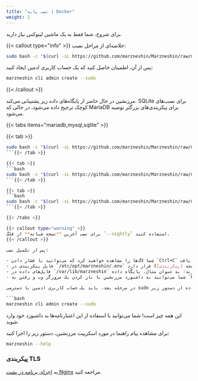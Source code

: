 ```yaml
---
title: "نصب پایه | Docker"
weight: 1
---
```


برای شروع، شما فقط به یک ماشین لینوکس نیاز دارید.

{{< callout type="info" >}}
خلاصه‌ای از مراحل نصب:

```bash
sudo bash -c "$(curl -sL https://github.com/marzneshin/Marzneshin/raw/master/script.sh)" @ install
```

پس از آن، اطمینان حاصل کنید که یک حساب کاربری ادمین ایجاد کنید:

```bash
marzneshin cli admin create --sudo
```

{{< /callout >}}

مرزنشین در حال حاضر از پایگاه‌های داده زیر پشتیبانی می‌کند. SQLite برای نصب‌های کوچک ترجیح داده می‌شود، در حالی که MariaDB برای پیکربندی‌های بزرگتر توصیه می‌شود.

{{< tabs items="mariadb,mysql,sqlite" >}}

{{< tab >}}
```bash
sudo bash -c "$(curl -sL https://github.com/marzneshin/Marzneshin/raw/master/script.sh)" @ install --database mariadb
```{{< /tab >}}

{{< tab >}}
```bash
sudo bash -c "$(curl -sL https://github.com/marzneshin/Marzneshin/raw/master/script.sh)" @ install --database mysql
```{{< /tab >}}

{{< tab >}}
```bash
sudo bash -c "$(curl -sL https://github.com/marzneshin/Marzneshin/raw/master/script.sh)" @ install
```{{< /tab >}}

{{< /tabs >}}

{{< callout type="warning" >}}
برای نصب آخرین **نسخه شبانه** از فلگ `--nightly` استفاده کنید.
{{< /callout >}}

پس از تکمیل نصب:

- شما لاگ‌ها را مشاهده خواهید کرد که می‌توانید با فشار دادن `Ctrl+C` از تماشای آن‌ها دست بکشید؛ فرآیند به طور معمول ادامه خواهد یافت.
- فایل پیکربندی در `/etc/opt/marzneshin/.env` قرار دارد (به صفحه [پیکربندی](/docs/configuration/marzneshin) مراجعه کنید).
- فایل‌های داده در `/var/lib/marzneshin` قرار می‌گیرند؛ به عنوان مثال، پایگاه داده sqlite.
- شما می‌توانید به داشبورد مرزنشین با باز کردن یک مرورگر وب و رفتن به `http://<SERVER_IP>:8000/dashboard/` دسترسی پیدا کنید.

در مرحله بعد، باید یک حساب کاربری ادمین با دسترسی sudo برای ورود به داشبورد مرزنشین ایجاد کنید با استفاده از دستور زیر:

```bash
marzneshin cli admin create --sudo
```

این همه چیز است! شما می‌توانید با استفاده از این اعتبارنامه‌ها به داشبورد خود وارد شوید.

برای مشاهده پیام راهنما در مورد اسکریپت مرزنشین، دستور زیر را اجرا کنید:

```bash
marzneshin --help
```

### پیکربندی TLS

به [اجرای برنامه در پشت Nginx](/docs/how-to-guides/behind-nginx) مراجعه کنید.
